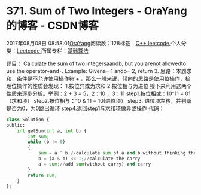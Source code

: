 
# 371. Sum of Two Integers - OraYang的博客 - CSDN博客

2017年08月08日 08:58:01[OraYang](https://me.csdn.net/u010665216)阅读数：128标签：[C++																](https://so.csdn.net/so/search/s.do?q=C++&t=blog)[leetcode																](https://so.csdn.net/so/search/s.do?q=leetcode&t=blog)[
							](https://so.csdn.net/so/search/s.do?q=C++&t=blog)个人分类：[Leetcode																](https://blog.csdn.net/u010665216/article/category/7026962)
所属专栏：[基础算法](https://blog.csdn.net/column/details/16604.html)



题目：
Calculate the sum of two integersaandb, but you arenot allowedto use the operator`+`and`-`.
Example:
Givena= 1 andb= 2, return 3.
思路：本题求和，条件是不允许使用操作符‘+’，那么一般来说，倾向的思路是使用位操作，梳理位操作的性质会发现：
1.按位异或为求和
2.按位相与为进位
接下来利用这两个性质来逐步分析。举例：2 + 3 = 5，2：10 ，3：11
step1.按位相或：10^11 = 01（求和项）
step2.按位相与：10 & 11 = 10(进位项）
step3. 进位项左移，并判断是否为0，为0跳出循环
step4.返回step1与求和项做异或操作
代码：

```python
class Solution {
public:
    int getSum(int a, int b) {
        int sum;
        while (b != 0)
        {
            sum = a ^ b;//calculate sum of a and b without thinking the carry 
            b = (a & b) << 1;//calculate the carry
            a = sum;//add sum(without carry) and carry
        }        
        return sum;      
    }
};
```


